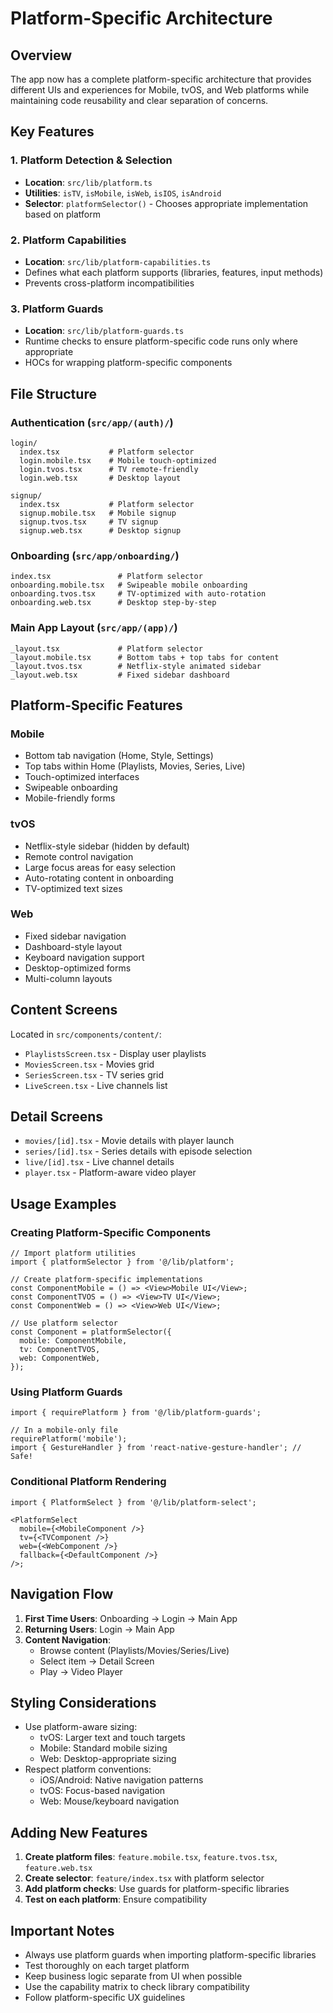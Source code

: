 # Platform-Specific Architecture

## Overview

The app now has a complete platform-specific architecture that provides different UIs and experiences for Mobile, tvOS, and Web platforms while maintaining code reusability and clear separation of concerns.

## Key Features

### 1. Platform Detection & Selection

- **Location**: `src/lib/platform.ts`
- **Utilities**: `isTV`, `isMobile`, `isWeb`, `isIOS`, `isAndroid`
- **Selector**: `platformSelector()` - Chooses appropriate implementation based on platform

### 2. Platform Capabilities

- **Location**: `src/lib/platform-capabilities.ts`
- Defines what each platform supports (libraries, features, input methods)
- Prevents cross-platform incompatibilities

### 3. Platform Guards

- **Location**: `src/lib/platform-guards.ts`
- Runtime checks to ensure platform-specific code runs only where appropriate
- HOCs for wrapping platform-specific components

## File Structure

### Authentication (`src/app/(auth)/`)

```
login/
  index.tsx           # Platform selector
  login.mobile.tsx    # Mobile touch-optimized
  login.tvos.tsx      # TV remote-friendly
  login.web.tsx       # Desktop layout

signup/
  index.tsx           # Platform selector
  signup.mobile.tsx   # Mobile signup
  signup.tvos.tsx     # TV signup
  signup.web.tsx      # Desktop signup
```

### Onboarding (`src/app/onboarding/`)

```
index.tsx               # Platform selector
onboarding.mobile.tsx   # Swipeable mobile onboarding
onboarding.tvos.tsx     # TV-optimized with auto-rotation
onboarding.web.tsx      # Desktop step-by-step
```

### Main App Layout (`src/app/(app)/`)

```
_layout.tsx             # Platform selector
_layout.mobile.tsx      # Bottom tabs + top tabs for content
_layout.tvos.tsx        # Netflix-style animated sidebar
_layout.web.tsx         # Fixed sidebar dashboard
```

## Platform-Specific Features

### Mobile

- Bottom tab navigation (Home, Style, Settings)
- Top tabs within Home (Playlists, Movies, Series, Live)
- Touch-optimized interfaces
- Swipeable onboarding
- Mobile-friendly forms

### tvOS

- Netflix-style sidebar (hidden by default)
- Remote control navigation
- Large focus areas for easy selection
- Auto-rotating content in onboarding
- TV-optimized text sizes

### Web

- Fixed sidebar navigation
- Dashboard-style layout
- Keyboard navigation support
- Desktop-optimized forms
- Multi-column layouts

## Content Screens

Located in `src/components/content/`:

- `PlaylistsScreen.tsx` - Display user playlists
- `MoviesScreen.tsx` - Movies grid
- `SeriesScreen.tsx` - TV series grid
- `LiveScreen.tsx` - Live channels list

## Detail Screens

- `movies/[id].tsx` - Movie details with player launch
- `series/[id].tsx` - Series details with episode selection
- `live/[id].tsx` - Live channel details
- `player.tsx` - Platform-aware video player

## Usage Examples

### Creating Platform-Specific Components

```tsx
// Import platform utilities
import { platformSelector } from '@/lib/platform';

// Create platform-specific implementations
const ComponentMobile = () => <View>Mobile UI</View>;
const ComponentTVOS = () => <View>TV UI</View>;
const ComponentWeb = () => <View>Web UI</View>;

// Use platform selector
const Component = platformSelector({
  mobile: ComponentMobile,
  tv: ComponentTVOS,
  web: ComponentWeb,
});
```

### Using Platform Guards

```tsx
import { requirePlatform } from '@/lib/platform-guards';

// In a mobile-only file
requirePlatform('mobile');
import { GestureHandler } from 'react-native-gesture-handler'; // Safe!
```

### Conditional Platform Rendering

```tsx
import { PlatformSelect } from '@/lib/platform-select';

<PlatformSelect
  mobile={<MobileComponent />}
  tv={<TVComponent />}
  web={<WebComponent />}
  fallback={<DefaultComponent />}
/>;
```

## Navigation Flow

1. **First Time Users**: Onboarding → Login → Main App
2. **Returning Users**: Login → Main App
3. **Content Navigation**:
   - Browse content (Playlists/Movies/Series/Live)
   - Select item → Detail Screen
   - Play → Video Player

## Styling Considerations

- Use platform-aware sizing:
  - tvOS: Larger text and touch targets
  - Mobile: Standard mobile sizing
  - Web: Desktop-appropriate sizing
- Respect platform conventions:
  - iOS/Android: Native navigation patterns
  - tvOS: Focus-based navigation
  - Web: Mouse/keyboard navigation

## Adding New Features

1. **Create platform files**: `feature.mobile.tsx`, `feature.tvos.tsx`, `feature.web.tsx`
2. **Create selector**: `feature/index.tsx` with platform selector
3. **Add platform checks**: Use guards for platform-specific libraries
4. **Test on each platform**: Ensure compatibility

## Important Notes

- Always use platform guards when importing platform-specific libraries
- Test thoroughly on each target platform
- Keep business logic separate from UI when possible
- Use the capability matrix to check library compatibility
- Follow platform-specific UX guidelines

